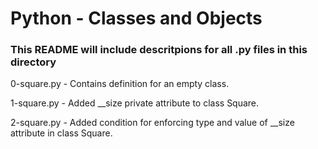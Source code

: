 # Python - Classes and Objects
### This README will include descritpions for all .py files in this directory

0-square.py - Contains definition for an empty class.

1-square.py - Added \__size private attribute to class Square.

2-square.py - Added condition for enforcing type and value of \__size attribute in class Square. 
